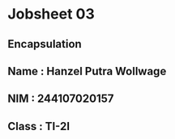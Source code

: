 # Jobsheet 03 
## Encapsulation
## Name : Hanzel Putra Wollwage
## NIM : 244107020157
## Class : TI-2I